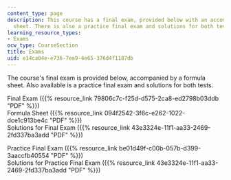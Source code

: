 ```yaml
---
content_type: page
description: This course has a final exam, provided below with an accompanied formular
  sheet. There is also a practice final exam and solutions for both tests.
learning_resource_types:
- Exams
ocw_type: CourseSection
title: Exams
uid: e14ca04e-e736-7ea9-4e65-376d4f1187db
---
```


The course's final exam is provided below, accompanied by a formula sheet. Also available is a practice final exam and solutions for both tests.

Final Exam ({{% resource_link 79806c7c-f25d-d575-2ca8-ed2798b03ddb "PDF" %}})  
Formula Sheet ({{% resource_link 094f2542-3f6c-e262-1022-dce1c913be4c "PDF" %}})  
Solutions for Final Exam ({{% resource_link 43e3324e-11f1-aa33-2469-2fd337ba3add "PDF" %}})

Practice Final Exam ({{% resource_link be01d49f-c00b-057b-d399-3aaccfb40554 "PDF" %}})  
Solutions for Practice Final Exam ({{% resource_link 43e3324e-11f1-aa33-2469-2fd337ba3add "PDF" %}})